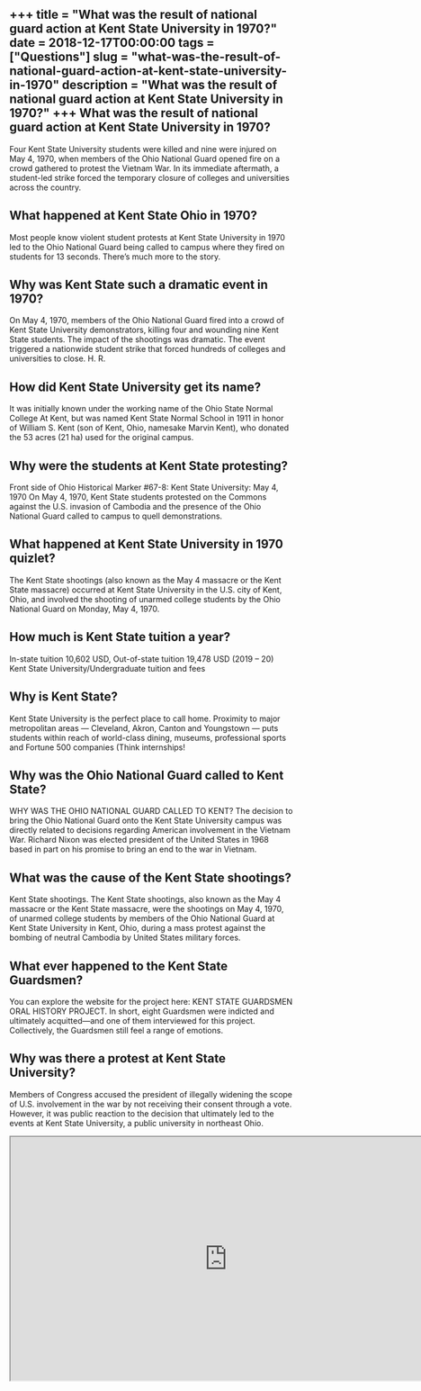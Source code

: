 +++
title = "What was the result of national guard action at Kent State University in 1970?"
date = 2018-12-17T00:00:00
tags = ["Questions"]
slug = "what-was-the-result-of-national-guard-action-at-kent-state-university-in-1970"
description = "What was the result of national guard action at Kent State University in 1970?"
+++
What was the result of national guard action at Kent State University in 1970?
------------------------------------------------------------------------------

Four Kent State University students were killed and nine were injured on May 4, 1970, when members of the Ohio National Guard opened fire on a crowd gathered to protest the Vietnam War. In its immediate aftermath, a student-led strike forced the temporary closure of colleges and universities across the country.

What happened at Kent State Ohio in 1970?
-----------------------------------------

Most people know violent student protests at Kent State University in 1970 led to the Ohio National Guard being called to campus where they fired on students for 13 seconds. There’s much more to the story.

Why was Kent State such a dramatic event in 1970?
-------------------------------------------------

On May 4, 1970, members of the Ohio National Guard fired into a crowd of Kent State University demonstrators, killing four and wounding nine Kent State students. The impact of the shootings was dramatic. The event triggered a nationwide student strike that forced hundreds of colleges and universities to close. H. R.

How did Kent State University get its name?
-------------------------------------------

It was initially known under the working name of the Ohio State Normal College At Kent, but was named Kent State Normal School in 1911 in honor of William S. Kent (son of Kent, Ohio, namesake Marvin Kent), who donated the 53 acres (21 ha) used for the original campus.

Why were the students at Kent State protesting?
-----------------------------------------------

Front side of Ohio Historical Marker #67-8: Kent State University: May 4, 1970 On May 4, 1970, Kent State students protested on the Commons against the U.S. invasion of Cambodia and the presence of the Ohio National Guard called to campus to quell demonstrations.

What happened at Kent State University in 1970 quizlet?
-------------------------------------------------------

The Kent State shootings (also known as the May 4 massacre or the Kent State massacre) occurred at Kent State University in the U.S. city of Kent, Ohio, and involved the shooting of unarmed college students by the Ohio National Guard on Monday, May 4, 1970.

How much is Kent State tuition a year?
--------------------------------------

In-state tuition 10,602 USD, Out-of-state tuition 19,478 USD (2019 – 20)  
Kent State University/Undergraduate tuition and fees

Why is Kent State?
------------------

Kent State University is the perfect place to call home. Proximity to major metropolitan areas — Cleveland, Akron, Canton and Youngstown — puts students within reach of world-class dining, museums, professional sports and Fortune 500 companies (Think internships!

Why was the Ohio National Guard called to Kent State?
-----------------------------------------------------

WHY WAS THE OHIO NATIONAL GUARD CALLED TO KENT? The decision to bring the Ohio National Guard onto the Kent State University campus was directly related to decisions regarding American involvement in the Vietnam War. Richard Nixon was elected president of the United States in 1968 based in part on his promise to bring an end to the war in Vietnam.

What was the cause of the Kent State shootings?
-----------------------------------------------

Kent State shootings. The Kent State shootings, also known as the May 4 massacre or the Kent State massacre, were the shootings on May 4, 1970, of unarmed college students by members of the Ohio National Guard at Kent State University in Kent, Ohio, during a mass protest against the bombing of neutral Cambodia by United States military forces.

What ever happened to the Kent State Guardsmen?
-----------------------------------------------

You can explore the website for the project here: KENT STATE GUARDSMEN ORAL HISTORY PROJECT. In short, eight Guardsmen were indicted and ultimately acquitted—and one of them interviewed for this project. Collectively, the Guardsmen still feel a range of emotions.

Why was there a protest at Kent State University?
-------------------------------------------------

Members of Congress accused the president of illegally widening the scope of U.S. involvement in the war by not receiving their consent through a vote. However, it was public reaction to the decision that ultimately led to the events at Kent State University, a public university in northeast Ohio.

<iframe allow="accelerometer; autoplay; clipboard-write; encrypted-media; gyroscope; picture-in-picture" allowfullscreen="" class="__youtube_prefs__  epyt-is-override  no-lazyload" data-no-lazy="1" data-origheight="433" data-origwidth="770" data-skipgform_ajax_framebjll="" height="433" id="_ytid_59118" loading="lazy" src="https://www.youtube.com/embed/Lmd6CHah7Wg?enablejsapi=1&autoplay=0&cc_load_policy=0&cc_lang_pref=&iv_load_policy=1&loop=0&modestbranding=0&rel=1&fs=1&playsinline=0&autohide=2&theme=dark&color=red&controls=1&" title="YouTube player" width="770"></iframe>